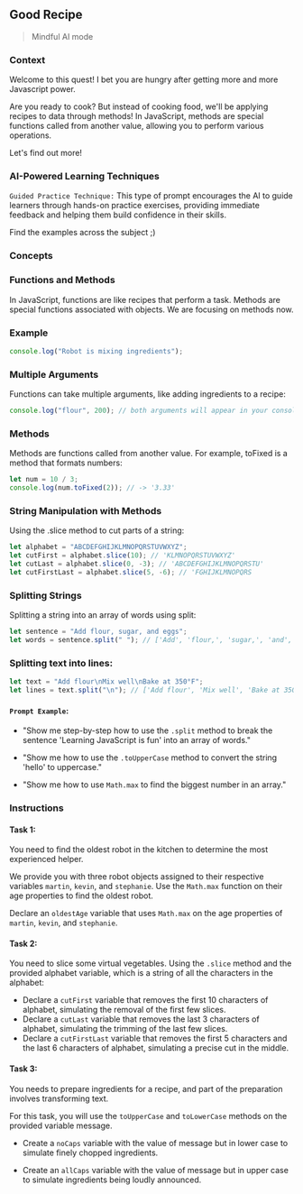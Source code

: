 ## Good Recipe

> Mindful AI mode

### Context

Welcome to this quest! I bet you are hungry after getting more and more Javascript power.

Are you ready to cook? But instead of cooking food, we'll be applying recipes to data through methods! In JavaScript, methods are special functions called from another value, allowing you to perform various operations.

Let's find out more!

### AI-Powered Learning Techniques

`Guided Practice Technique:`
This type of prompt encourages the AI to guide learners through hands-on practice exercises, providing immediate feedback and helping them build confidence in their skills.

Find the examples across the subject ;)

### Concepts

### Functions and Methods

In JavaScript, functions are like recipes that perform a task. Methods are special functions associated with objects. We are focusing on methods now.

### Example

```js
console.log("Robot is mixing ingredients");
```

### Multiple Arguments

Functions can take multiple arguments, like adding ingredients to a recipe:

```js
console.log("flour", 200); // both arguments will appear in your console
```

### Methods

Methods are functions called from another value. For example, toFixed is a method that formats numbers:

```js
let num = 10 / 3;
console.log(num.toFixed(2)); // -> '3.33'
```

### String Manipulation with Methods

Using the .slice method to cut parts of a string:

```js
let alphabet = "ABCDEFGHIJKLMNOPQRSTUVWXYZ";
let cutFirst = alphabet.slice(10); // 'KLMNOPQRSTUVWXYZ'
let cutLast = alphabet.slice(0, -3); // 'ABCDEFGHIJKLMNOPQRSTU'
let cutFirstLast = alphabet.slice(5, -6); // 'FGHIJKLMNOPQRS
```

### Splitting Strings

Splitting a string into an array of words using split:

```js
let sentence = "Add flour, sugar, and eggs";
let words = sentence.split(" "); // ['Add', 'flour,', 'sugar,', 'and', 'eggs']
```

### Splitting text into lines:

```js
let text = "Add flour\nMix well\nBake at 350°F";
let lines = text.split("\n"); // ['Add flour', 'Mix well', 'Bake at 350°F']
```

#### **`Prompt Example`**:

- "Show me step-by-step how to use the `.split` method to break the sentence 'Learning JavaScript is fun' into an array of words."

- "Show me how to use the `.toUpperCase` method to convert the string 'hello' to uppercase."

- "Show me how to use ``Math.max`` to find the biggest number in an array."

### Instructions

#### Task 1:

You need to find the oldest robot in the kitchen to determine the most experienced helper. 

We provide you with three robot objects assigned to their respective variables `martin`, `kevin`, and `stephanie`. Use the `Math.max` function on their age properties to find the oldest robot.

Declare an `oldestAge` variable that uses `Math.max` on the age properties of `martin`, `kevin`, and `stephanie`.

#### Task 2:

You need to slice some virtual vegetables. Using the `.slice` method and the provided alphabet variable, which is a string of all the characters in the alphabet:

- Declare a `cutFirst` variable that removes the first 10 characters of alphabet, simulating the removal of the first few slices.
- Declare a `cutLast` variable that removes the last 3 characters of alphabet, simulating the trimming of the last few slices.
- Declare a `cutFirstLast` variable that removes the first 5 characters and the last 6 characters of alphabet, simulating a precise cut in the middle.

#### Task 3:

You needs to prepare ingredients for a recipe, and part of the preparation involves transforming text. 

For this task, you will use the `toUpperCase` and `toLowerCase` methods on the provided variable message.

- Create a `noCaps` variable with the value of message but in lower case to simulate finely chopped ingredients.

- Create an `allCaps` variable with the value of message but in upper case to simulate ingredients being loudly announced.
